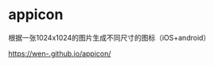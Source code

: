 # appicon
根据一张1024x1024的图片生成不同尺寸的图标（iOS+android）

[https://wen-.github.io/appicon/](https://wen-.github.io/appicon/)
